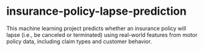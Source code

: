 # insurance-policy-lapse-prediction
This machine learning project predicts whether an insurance policy will lapse (i.e., be canceled or terminated) using real-world features from motor policy data, including claim types and customer behavior.
